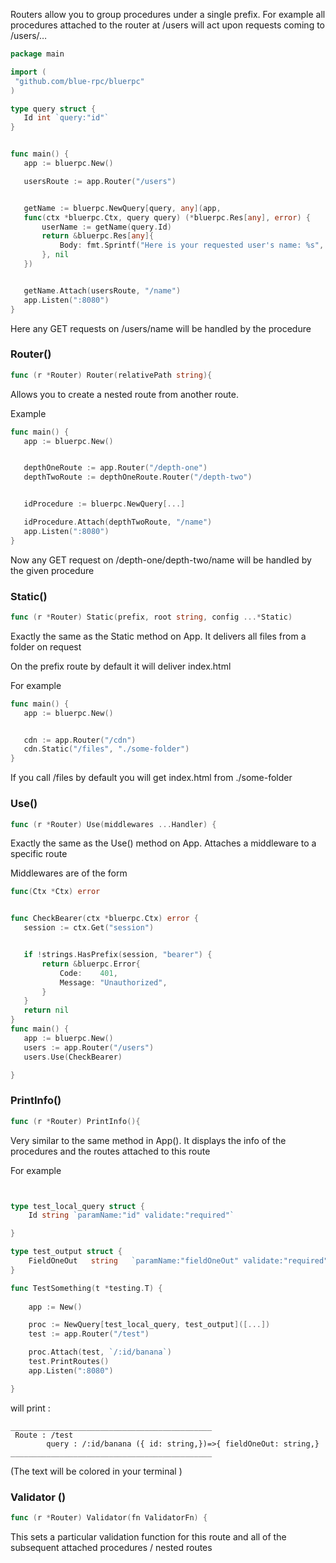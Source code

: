Routers allow you to group procedures under a single prefix. For example all procedures attached to the router at /users will act upon requests coming to /users/…


```go
package main

import (
 "github.com/blue-rpc/bluerpc"
)   

type query struct {
   Id int `query:"id"`
}


func main() {
   app := bluerpc.New()

   usersRoute := app.Router("/users")


   getName := bluerpc.NewQuery[query, any](app, 
   func(ctx *bluerpc.Ctx, query query) (*bluerpc.Res[any], error) {
       userName := getName(query.Id)
       return &bluerpc.Res[any]{
           Body: fmt.Sprintf("Here is your requested user's name: %s", userName),
       }, nil
   })


   getName.Attach(usersRoute, "/name")
   app.Listen(":8080")
}
```



Here any GET requests on /users/name will be handled by the procedure

### Router()
```go
func (r *Router) Router(relativePath string){
```

Allows you to create a nested route from another route.


Example
```go
func main() {
   app := bluerpc.New()


   depthOneRoute := app.Router("/depth-one")
   depthTwoRoute := depthOneRoute.Router("/depth-two")


   idProcedure := bluerpc.NewQuery[...]

   idProcedure.Attach(depthTwoRoute, "/name")
   app.Listen(":8080")
}
```


Now any GET request on /depth-one/depth-two/name will be handled by the given procedure

### Static()
```go
func (r *Router) Static(prefix, root string, config ...*Static)
```


Exactly the same as the Static method on App. It delivers all files from a folder on request

On the prefix route by default it will deliver index.html


For example
```go
func main() {
   app := bluerpc.New()


   cdn := app.Router("/cdn")
   cdn.Static("/files", "./some-folder")
}

```
If you call /files by default you will get index.html from ./some-folder



### Use()

```go
func (r *Router) Use(middlewares ...Handler) {
```

Exactly the same as the Use() method on App. Attaches a middleware to a specific route


Middlewares are of the form
```go
func(Ctx *Ctx) error
```
```go

func CheckBearer(ctx *bluerpc.Ctx) error {
   session := ctx.Get("session")


   if !strings.HasPrefix(session, "bearer") {
       return &bluerpc.Error{
           Code:    401,
           Message: "Unauthorized",
       }
   }
   return nil
}
func main() {
   app := bluerpc.New()
   users := app.Router("/users")
   users.Use(CheckBearer)

}
```

### PrintInfo()

```go
func (r *Router) PrintInfo(){
```
Very similar to the same method in App().
It displays the info of the procedures and the routes attached to this route

For example 
```go


type test_local_query struct {
	Id string `paramName:"id" validate:"required"`

}

type test_output struct {
	FieldOneOut   string   `paramName:"fieldOneOut" validate:"required"`
}

func TestSomething(t *testing.T) {
	
	app := New()

	proc := NewQuery[test_local_query, test_output]([...])
	test := app.Router("/test")

	proc.Attach(test, `/:id/banana`)
	test.PrintRoutes()
	app.Listen(":8080")

}
```

will print :

```terminal
_____________________________________________
 Route : /test 
        query : /:id/banana ({ id: string,})=>{ fieldOneOut: string,}
_____________________________________________
```

(The text will be colored in your terminal )

### Validator ()
```go
func (r *Router) Validator(fn ValidatorFn) {
```
This sets a particular validation function for this route and all of the subsequent attached procedures / nested routes 
